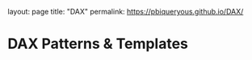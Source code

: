 layout: page
title: "DAX"
permalink: https://pbiqueryous.github.io/DAX/

# DAX Patterns & Templates
